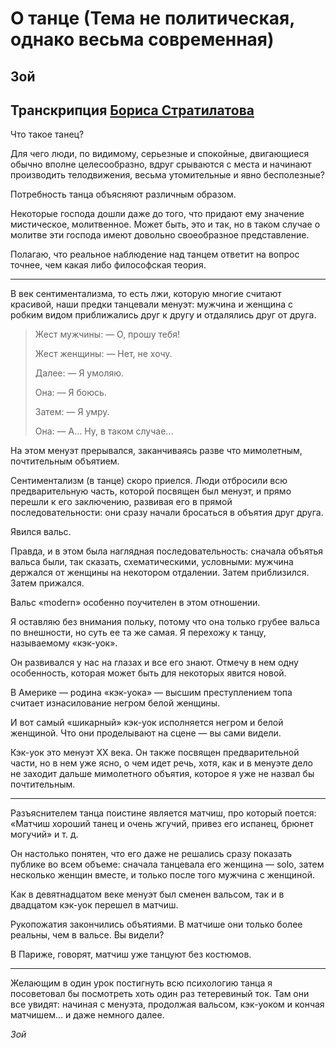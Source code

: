 # О танце (Тема не политическая, однако весьма современная)
## Зой
## Транскрипция [Бориса Стратилатова](http://mirrorland.rpg.ru/)

Что такое танец?

Для чего люди, по видимому, серьезные и спокойные, двигающиеся обычно вполне целесообразно, вдруг срываются с места и начинают производить телодвижения, весьма утомительные и явно бесполезные?

Потребность танца объясняют различным образом.

Некоторые господа дошли даже до того, что придают ему значение мистическое, молитвенное. Может быть, это и так, но в таком случае о молитве эти господа имеют довольно своеобразное представление.

Полагаю, что реальное наблюдение над танцем ответит на вопрос точнее, чем какая либо философская теория.

***

В век сентиментализма, то есть лжи, которую многие считают красивой, наши предки танцевали менуэт: мужчина и женщина с робким видом приближались друг к другу и отдалялись друг от друга.

> Жест мужчины: — О, прошу тебя!
>
> Жест женщины: — Нет, не хочу.
>
> Далее: — Я умоляю.
>
> Она: — Я боюсь.
>
> Затем: — Я умру.
>
> Она: — А... Ну, в таком случае...

На этом менуэт прерывался, заканчиваясь разве что мимолетным, почтительным объятием.

Сентиментализм (в танце) скоро приелся. Люди отбросили всю предварительную часть, которой посвящен был менуэт, и прямо перешли к его заключению, развивая его в прямой последовательности: они сразу начали бросаться в объятия друг друга.

Явился вальс.

Правда, и в этом была наглядная последовательность: сначала объятья вальса были, так сказать, схематическими, условными: мужчина держался от женщины на некотором отдалении. Затем приблизился. Затем прижался.

Вальс «modern» особенно поучителен в этом отношении.

Я оставляю без внимания польку, потому что она только грубее вальса по внешности, но суть ее та же самая. Я перехожу к танцу, называемому «кэк-уок».

Он развивался у нас на глазах и все его знают. Отмечу в нем одну особенность, которая может быть для некоторых явится новой.

В Америке — родина «кэк-уока» — высшим преступлением топа считает изнасилование негром белой женщины.

И вот самый «шикарный» кэк-уок исполняется негром и белой женщиной. Что они проделывают на сцене — вы сами видели.

Кэк-уок это менуэт XX века. Он также посвящен предварительной части, но в нем уже ясно, о чем идет речь, хотя, как и в менуэте дело не заходит дальше мимолетного объятия, которое я уже не назвал бы почтительным.

***

Разъяснителем танца поистине является матчиш, про который поется: «Матчиш хороший танец и очень жгучий, привез его испанец, брюнет могучий» и т. д.

Он настолько понятен, что его даже не решались сразу показать публике во всем объеме: сначала танцевала его женщина — solo, затем несколько женщин вместе, и только после того мужчина с женщиной.

Как в девятнадцатом веке менуэт был сменен вальсом, так и в двадцатом кэк-уок перешел в матчиш.

Рукопожатия закончились объятиями. В матчише они только более реальны, чем в вальсе. Вы видели?

В Париже, говорят, матчиш уже танцуют без костюмов.

***

Желающим в один урок постигнуть всю психологию танца я посоветовал бы посмотреть хоть один раз тетеревиный ток. Там они все увидят: начиная с менуэта, продолжая вальсом, кэк-уоком и кончая матчишем... и даже немного далее.

_Зой_

